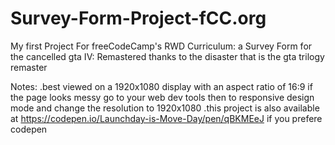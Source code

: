 # Survey-Form-Project-fCC.org
My first Project For freeCodeCamp's RWD Curriculum: a Survey Form for the cancelled gta IV: Remastered thanks to the disaster that is the gta trilogy remaster

Notes:
.best viewed on a 1920x1080 display with an aspect ratio of 16:9 if the page looks messy go to your web dev tools then to responsive design mode and change the resolution to 1920x1080
.this project is also available at https://codepen.io/Launchday-is-Move-Day/pen/qBKMEeJ if you prefere codepen

